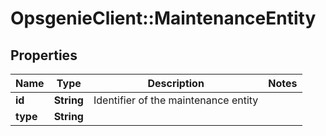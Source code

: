 # OpsgenieClient::MaintenanceEntity

## Properties
Name | Type | Description | Notes
------------ | ------------- | ------------- | -------------
**id** | **String** | Identifier of the maintenance entity | 
**type** | **String** |  | 


